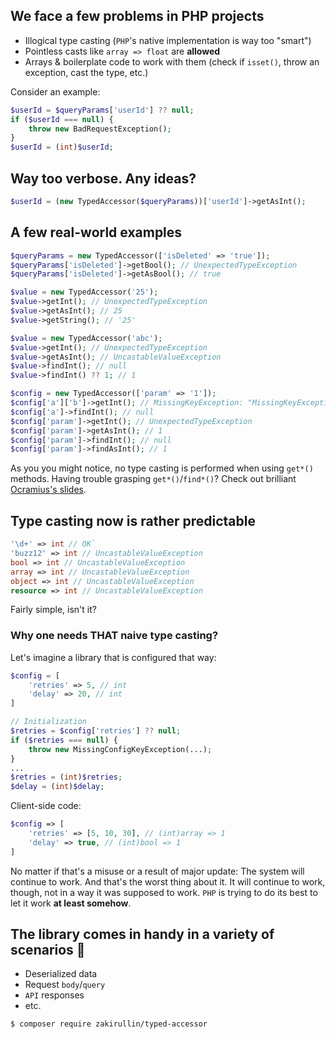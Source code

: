 ## We face a few problems in PHP projects

- Illogical type casting (`PHP`'s native implementation is way too "smart")
- Pointless casts like `array => float` are **allowed**
- Arrays & boilerplate code to work with them (check if `isset()`, throw an exception, cast the type, etc.)

Consider an example:
```php
$userId = $queryParams['userId'] ?? null;
if ($userId === null) {
    throw new BadRequestException();
}
$userId = (int)$userId;
```

## Way too verbose. Any ideas?

```php
$userId = (new TypedAccessor($queryParams))['userId']->getAsInt();
```

## A few real-world examples

```php
$queryParams = new TypedAccessor(['isDeleted' => 'true']);
$queryParams['isDeleted']->getBool(); // UnexpectedTypeException
$queryParams['isDeleted']->getAsBool(); // true

$value = new TypedAccessor('25');
$value->getInt(); // UnexpectedTypeException
$value->getAsInt(); // 25
$value->getString(); // '25'

$value = new TypedAccessor('abc');
$value->getInt(); // UnexpectedTypeException
$value->getAsInt(); // UncastableValueException
$value->findInt(); // null
$value->findInt() ?? 1; // 1

$config = new TypedAccessor(['param' => '1']);
$config['a']['b']->getInt(); // MissingKeyException: "MissingKeyException: a.b"
$config['a']->findInt(); // null
$config['param']->getInt(); // UnexpectedTypeException 
$config['param']->getAsInt(); // 1
$config['param']->findInt(); // null
$config['param']->findAsInt(); // 1
```

As you you might notice, no type casting is performed when using `get*()` methods.
Having trouble grasping `get*()`/`find*()`? Check out brilliant [Ocramius's slides](https://ocramius.github.io/doctrine-best-practices/#/94).

## Type casting now is rather predictable

```php
'\d+' => int // OK`
'buzz12' => int // UncastableValueException
bool => int // UncastableValueException
array => int // UncastableValueException
object => int // UncastableValueException
resource => int // UncastableValueException
```

Fairly simple, isn't it?

### Why one needs THAT naive type casting?

Let's imagine a library that is configured that way:
```php
$config = [
    'retries' => 5, // int
    'delay' => 20, // int
]

// Initialization 
$retries = $config['retries'] ?? null;
if ($retries === null) {
    throw new MissingConfigKeyException(...);
}
...
$retries = (int)$retries;
$delay = (int)$delay;
```

Client-side code: 
```php
$config => [
    'retries' => [5, 10, 30], // (int)array => 1
    'delay' => true, // (int)bool => 1
]
```

No matter if that's a misuse or a result of major update: The system will continue to work.
And that's the worst thing about it. It will continue to work, though, not in a way it was supposed to work.
`PHP` is trying to do its best to let it work **at least somehow**.

## The library comes in handy in a variety of scenarios 🚀

- Deserialized data
- Request `body`/`query` 
- `API` responses
- etc.

```bash
$ composer require zakirullin/typed-accessor
```
